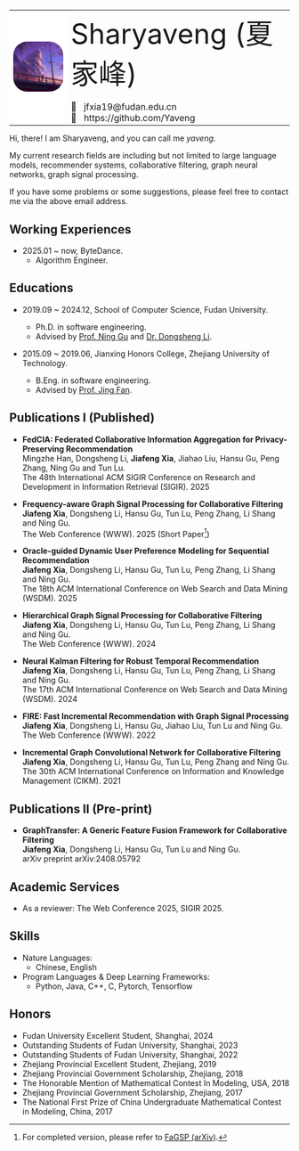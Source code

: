 <html><body>

<table frame=void rules="none">
  <tr>
    <td align='center' style="background-color:#FFFFFFFF">
      <img src='pic/photo.jpg' style="zoom:25%;border-radius:100px;">
    </td>
    <td>
      <div  style='font-size:50px'>Sharyaveng (夏 家峰)</div>
      <br>
      <div style='font-size:16px'>📧&nbsp;&nbsp;&nbsp;jfxia19@fudan.edu.cn<br><!--🏢 &nbsp;&nbsp;A2008, Interdisciplinary Building 2, Jiangwan Campus, Fudan University.<br>-->🔗&nbsp;&nbsp;&nbsp;https://github.com/Yaveng</div>
    </td>
  </tr>
</table>

</body></html>

Hi, there! I am Sharyaveng, and you can call me *yaveng*. 

My current research fields are including but not limited to large language models, recommender systems, collaborative filtering, graph neural networks, graph signal processing.

If you have some problems or some suggestions, please feel free to contact me via the above email address. 

## Working Experiences
* 2025.01 ~ now, ByteDance.
  * Algorithm Engineer.

## Educations
* 2019.09 ~ 2024.12, School of Computer Science, Fudan University.
  * Ph.D. in software engineering.
  * Advised by [Prof. Ning Gu](https://cscw.fudan.edu.cn/ninggu/list.htm) and [Dr. Dongsheng Li](https://recmind.cn).
 
* 2015.09 ~ 2019.06, Jianxing Honors College, Zhejiang University of Technology.
  * B.Eng. in software engineering.
  * Advised by [Prof. Jing Fan](https://homepage.zjut.edu.cn/fj2/).


## Publications I (Published)
* **FedCIA: Federated Collaborative Information Aggregation for Privacy-Preserving Recommendation**\
  Mingzhe Han, Dongsheng Li, **Jiafeng Xia**, Jiahao Liu, Hansu Gu, Peng Zhang, Ning Gu and Tun Lu.\
  The 48th International ACM SIGIR Conference on Research and Development in Information Retrieval (SIGIR). 2025
  
* **Frequency-aware Graph Signal Processing for Collaborative Filtering**\
  **Jiafeng Xia**, Dongsheng Li, Hansu Gu, Tun Lu, Peng Zhang, Li Shang and Ning Gu.\
  The Web Conference (WWW). 2025  (Short Paper[^1])

* **Oracle-guided Dynamic User Preference Modeling for Sequential Recommendation**\
  **Jiafeng Xia**, Dongsheng Li, Hansu Gu, Tun Lu, Peng Zhang, Li Shang and Ning Gu.\
  The 18th ACM International Conference on Web Search and Data Mining (WSDM). 2025
  
* **Hierarchical Graph Signal Processing for Collaborative Filtering**\
  **Jiafeng Xia**, Dongsheng Li, Hansu Gu, Tun Lu, Peng Zhang, Li Shang and Ning Gu.\
  The Web Conference (WWW). 2024
  
* **Neural Kalman Filtering for Robust Temporal Recommendation**\
  **Jiafeng Xia**, Dongsheng Li, Hansu Gu, Tun Lu, Peng Zhang, Li Shang and Ning Gu.\
  The 17th ACM International Conference on Web Search and Data Mining (WSDM). 2024
  
* **FIRE: Fast Incremental Recommendation with Graph Signal Processing**\
  **Jiafeng Xia**, Dongsheng Li, Hansu Gu, Jiahao Liu, Tun Lu and Ning Gu.\
  The Web Conference (WWW). 2022
  
* **Incremental Graph Convolutional Network for Collaborative Filtering**\
  **Jiafeng Xia**, Dongsheng Li, Hansu Gu, Tun Lu, Peng Zhang and Ning Gu.\
  The 30th ACM International Conference on Information and Knowledge Management (CIKM). 2021

## Publications II (Pre-print)
* **GraphTransfer: A Generic Feature Fusion Framework for Collaborative Filtering**\
  **Jiafeng Xia**, Dongsheng Li, Hansu Gu, Tun Lu and Ning Gu.\
  arXiv preprint arXiv:2408.05792


## Academic Services
* As a reviewer: The Web Conference 2025, SIGIR 2025.
  

## Skills
* Nature Languages:
  * Chinese, English
* Program Languages & Deep Learning Frameworks:
  * Python, Java, C++, C, Pytorch, Tensorflow

## Honors
* Fudan University Excellent Student, Shanghai, 2024
* Outstanding Students of Fudan University, Shanghai, 2023
* Outstanding Students of Fudan University, Shanghai, 2022
* Zhejiang Provincial Excellent Student, Zhejiang, 2019
* Zhejiang Provincial Government Scholarship, Zhejiang, 2018
* The Honorable Mention of Mathematical Contest In Modeling, USA, 2018
* Zhejiang Provincial Government Scholarship, Zhejiang, 2017
* The National First Prize of China Undergraduate Mathematical Contest in Modeling, China, 2017

[^1]: For completed version, please refer to [FaGSP (arXiv)](https://arxiv.org/abs/2402.08426).
